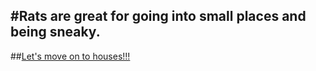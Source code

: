 #Rats are great for going into small places and being sneaky.
---
##[Let's move on to houses!!!](..house.md)